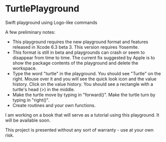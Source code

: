 # TurtlePlayground
Swift playground using Logo-like commands

A few preliminary notes:

* This playground requires the new playground format and features released in Xcode 6.3 beta 3. This version requires Yosemite.
* This format is still in beta and playgrounds can crash or seem to disappear from time to time. The current fix suggested by Apple is to show the package contents of the playground and delete the workspace.
* Type the word "turtle" in the playground. You should see "Turtle" on the right. Mouse over it and you will see the quick look icon and the value history. Click on the value history. You should see a rectangle with a turtle's head (>) in the middle.
* Make the turtle move by typing in "forward()". Make the turtle turn by typing in "right()".
* Create routines and your own functions.

I am working on a book that will serve as a tutorial using this playground. It will be available soon.

This project is presented without any sort of warranty - use at your own risk.

